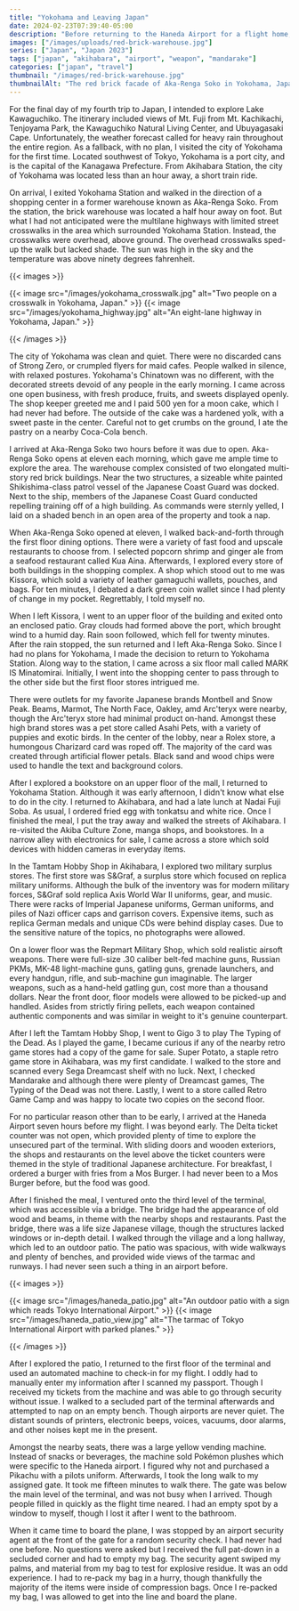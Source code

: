 ```yaml
---
title: "Yokohama and Leaving Japan"
date: 2024-02-23T07:39:40-05:00
description: "Before returning to the Haneda Airport for a flight home, I visited Yokohama for the first time."
images: ["/images/uploads/red-brick-warehouse.jpg"]
series: ["Japan", "Japan 2023"]
tags: ["japan", "akihabara", "airport", "weapon", "mandarake"]
categories: ["japan", "travel"]
thumbnail: "/images/red-brick-warehouse.jpg"
thumbnailAlt: "The red brick facade of Aka-Renga Soko in Yokohama, Japan."
---
```


For the final day of my fourth trip to Japan, I intended to explore Lake Kawaguchiko. The itinerary included views of Mt. Fuji from Mt. Kachikachi, Tenjoyama Park, the Kawaguchiko Natural Living Center, and Ubuyagasaki Cape. Unfortunately, the weather forecast called for heavy rain throughout the entire region. As a fallback, with no plan, I visited the city of Yokohama for the first time. Located southwest of Tokyo, Yokohama is a port city, and is the capital of the Kanagawa Prefecture. From Akihabara Station, the city of Yokohama was located less than an hour away, a short train ride.

On arrival, I exited Yokohama Station and walked in the direction of a shopping center in a former warehouse known as Aka-Renga Soko. From the station, the brick warehouse was located a half hour away on foot. But what I had not anticipated were the multilane highways with limited street crosswalks in the area which surrounded Yokohama Station. Instead, the crosswalks were overhead, above ground. The overhead crosswalks sped-up the walk but lacked shade. The sun was high in the sky and the temperature was above ninety degrees fahrenheit.

{{< images >}}

{{< image src="/images/yokohama_crosswalk.jpg" alt="Two people on a crosswalk in Yokohama, Japan." >}}
{{< image src="/images/yokohama_highway.jpg" alt="An eight-lane highway in Yokohama, Japan." >}}

{{< /images >}}

The city of Yokohama was clean and quiet. There were no discarded cans of Strong Zero, or crumpled flyers for maid cafes. People walked in silence, with relaxed postures. Yokohama's Chinatown was no different, with the decorated streets devoid of any people in the early morning. I came across one open business, with fresh produce, fruits, and sweets displayed openly. The shop keeper greeted me and I paid 500 yen for a moon cake, which I had never had before. The outside of the cake was a hardened yolk, with a sweet paste in the center. Careful not to get crumbs on the ground, I ate the pastry on a nearby Coca-Cola bench.

I arrived at Aka-Renga Soko two hours before it was due to open. Aka-Renga Soko opens at eleven each morning, which gave me ample time to explore the area. The warehouse complex consisted of two elongated multi-story red brick buildings. Near the two structures, a sizeable white painted Shikishima-class patrol vessel of the Japanese Coast Guard was docked. Next to the ship, members of the Japanese Coast Guard conducted repelling training off of a high building. As commands were sternly yelled, I laid on a shaded bench in an open area of the property and took a nap.

When Aka-Renga Soko opened at eleven, I walked back-and-forth through the first floor dining options. There were a variety of fast food and upscale restaurants to choose from. I selected popcorn shrimp and ginger ale from a seafood restaurant called Kua Aina. Afterwards, I explored every store of both buildings in the shopping complex. A shop which stood out to me was Kissora, which sold a variety of leather gamaguchi wallets, pouches, and bags. For ten minutes, I debated a dark green coin wallet since I had plenty of change in my pocket. Regrettably, I told myself no.

When I left Kissora, I went to an upper floor of the building and exited onto an enclosed patio. Gray clouds had formed above the port, which brought wind to a humid day. Rain soon followed, which fell for twenty minutes. After the rain stopped, the sun returned and I left Aka-Renga Soko. Since I had no plans for Yokohama, I made the decision to return to Yokohama Station. Along way to the station, I came across a six floor mall called MARK IS Minatomirai. Initially, I went into the shopping center to pass through to the other side but the first floor stores intrigued me.

There were outlets for my favorite Japanese brands Montbell and Snow Peak. Beams, Marmot, The North Face, Oakley, amd Arc'teryx were nearby, though the Arc'teryx store had minimal product on-hand. Amongst these high brand stores was a pet store called Asahi Pets, with a variety of puppies and exotic birds. In the center of the lobby, near a Rolex store, a humongous Charizard card was roped off. The majority of the card was created through artificial flower petals. Black sand and wood chips were used to handle the text and background colors.

After I explored a bookstore on an upper floor of the mall, I returned to Yokohama Station. Although it was early afternoon, I didn't know what else to do in the city. I returned to Akihabara, and had a late lunch at Nadai Fuji Soba. As usual, I ordered fried egg with tonkatsu and white rice. Once I finished the meal, I put the tray away and walked the streets of Akihabara. I re-visited the Akiba Culture Zone, manga shops, and bookstores. In a narrow alley with electronics for sale, I came across a store which sold devices with hidden cameras in everyday items.

In the Tamtam Hobby Shop in Akihabara, I explored two military surplus stores. The first store was S&Graf, a surplus store which focused on replica military uniforms. Although the bulk of the inventory was for modern military forces, S&Graf sold replica Axis World War II uniforms, gear, and music. There were racks of Imperial Japanese uniforms, German uniforms, and piles of Nazi officer caps and garrison covers. Expensive items, such as replica German medals and unique CDs were behind display cases. Due to the sensitive nature of the topics, no photographs were allowed.

On a lower floor was the Repmart Military Shop, which sold realistic airsoft weapons. There were full-size .30 caliber belt-fed machine guns, Russian PKMs, MK-48 light-machine guns, gatling guns, grenade launchers, and every handgun, rifle, and sub-machine gun imaginable. The larger weapons, such as a hand-held gatling gun, cost more than a thousand dollars. Near the front door, floor models were allowed to be picked-up and handled. Asides from strictly firing pellets, each weapon contained authentic components and was similar in weight to it's genuine counterpart.

After I left the Tamtam Hobby Shop, I went to Gigo 3 to play The Typing of the Dead. As I played the game, I became curious if any of the nearby retro game stores had a copy of the game for sale. Super Potato, a staple retro game store in Akihabara, was my first candidate. I walked to the store and scanned every Sega Dreamcast shelf with no luck. Next, I checked Mandarake and although there were plenty of Dreamcast games, The Typing of the Dead was not there. Lastly, I went to a store called Retro Game Camp and was happy to locate two copies on the second floor.

<!-- Leaving for Haneda -->

For no particular reason other than to be early, I arrived at the Haneda Airport seven hours before my flight. I was beyond early. The Delta ticket counter was not open, which provided plenty of time to explore the unsecured part of the terminal. With sliding doors and wooden exteriors, the shops and restaurants on the level above the ticket counters were themed in the style of traditional Japanese architecture. For breakfast, I ordered a burger with fries from a Mos Burger. I had never been to a Mos Burger before, but the food was good.

After I finished the meal, I ventured onto the third level of the terminal, which was accessible via a bridge. The bridge had the appearance of old wood and beams, in theme with the nearby shops and restaurants. Past the bridge, there was a life size Japanese village, though the structures lacked windows or in-depth detail. I walked through the village and a long hallway, which led to an outdoor patio. The patio was spacious, with wide walkways and plenty of benches, and provided wide views of the tarmac and runways. I had never seen such a thing in an airport before.

{{< images >}}

{{< image src="/images/haneda_patio.jpg" alt="An outdoor patio with a sign which reads Tokyo International Airport." >}}
{{< image src="/images/haneda_patio_view.jpg" alt="The tarmac of Tokyo International Airport with parked planes." >}}

{{< /images >}}

After I explored the patio, I returned to the first floor of the terminal and used an automated machine to check-in for my flight. I oddly had to manually enter my information after I scanned my passport. Though I received my tickets from the machine and was able to go through security without issue. I walked to a secluded part of the terminal afterwards and attempted to nap on an empty bench. Though airports are never quiet. The distant sounds of printers, electronic beeps, voices, vacuums, door alarms, and other noises kept me in the present.

Amongst the nearby seats, there was a large yellow vending machine. Instead of snacks or beverages, the machine sold Pokémon plushes which were specific to the Haneda airport. I figured why not and purchased a Pikachu with a pilots uniform. Afterwards, I took the long walk to my assigned gate. It took me fifteen minutes to walk there. The gate was below the main level of the terminal, and was not busy when I arrived. Though people filled in quickly as the flight time neared. I had an empty spot by a window to myself, though I lost it after I went to the bathroom.

When it came time to board the plane, I was stopped by an airport security agent at the front of the gate for a random security check. I had never had one before. No questions were asked but I received the full pat-down in a secluded corner and had to empty my bag. The security agent swiped my palms, and material from my bag to test for explosive residue. It was an odd experience. I had to re-pack my bag in a hurry, though thankfully the majority of the items were inside of compression bags. Once I re-packed my bag, I was allowed to get into the line and board the plane.
